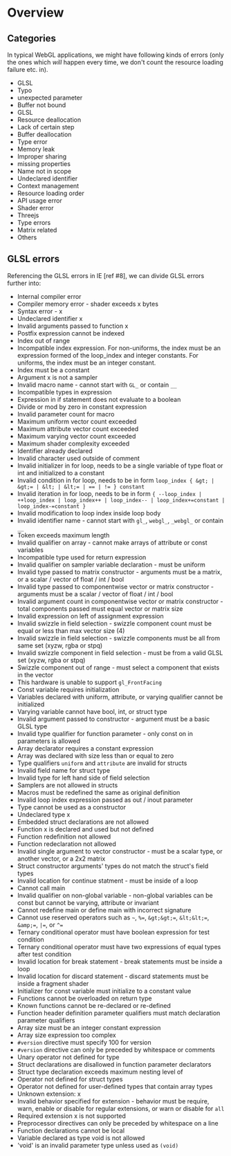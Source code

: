 # Overview

## Categories

In typical WebGL applications, we might have following kinds of errors
(only the ones which *will* happen every time, we don't count the resource loading
failure etc. in).

* GLSL
* Typo
* unexpected parameter
* Buffer not bound
* GLSL
* Resource deallocation
* Lack of certain step
* Buffer deallocation
* Type error
* Memory leak
* Improper sharing
* missing properties
* Name not in scope
* Undeclared identifier
* Context management
* Resource loading order
* API usage error
* Shader error
* Threejs
* Type errors
* Matrix related
* Others


## GLSL errors
Referencing the GLSL errors in IE [ref #8],
we can divide GLSL errors further into:

* Internal compiler error
* Compiler memory error - shader exceeds x bytes
* Syntax error - x
* Undeclared identifier x
* Invalid arguments passed to function x
* Postfix expression cannot be indexed
* Index out of range
* Incompatible index expression. For non-uniforms, the index must be an expression formed of the loop_index and integer constants. For uniforms, the index must be an integer constant.
* Index must be a constant
* Argument x is not a sampler
* Invalid macro name - cannot start with `GL_` or contain `__`
* Incompatible types in expression
* Expression in if statement does not evaluate to a boolean
* Divide or mod by zero in constant expression
* Invalid parameter count for macro
* Maximum uniform vector count exceeded
* Maximum attribute vector count exceeded
* Maximum varying vector count exceeded
* Maximum shader complexity exceeded
* Identifier already declared
* Invalid character used outside of comment
* Invalid initializer in for loop, needs to be a single variable of type float or int and initialized to a constant
* Invalid condition in for loop, needs to be in form `loop_index { &gt; | &gt;= | &lt; | &lt;= | == | != } constant`
* Invalid iteration in for loop, needs to be in form `{ --loop_index | ++loop_index | loop_index++ | loop_index-- | loop_index+=constant | loop_index-=constant }`
* Invalid modification to loop index inside loop body
* Invalid identifier name - cannot start with `gl_`, `webgl_`, `_webgl_` or contain `__`
* Token exceeds maximum length
* Invalid qualifier on array - cannot make arrays of attribute or const variables
* Incompatible type used for return expression
* Invalid qualifier on sampler variable declaration - must be uniform
* Invalid type passed to matrix constructor - arguments must be a matrix, or a scalar / vector of float / int / bool
* Invalid type passed to componentwise vector or matrix constructor - arguments must be a scalar / vector of float / int / bool
* Invalid argument count in componentwise vector or matrix constructor - total components passed must equal vector or matrix size
* Invalid expression on left of assignment expression
* Invalid swizzle in field selection - swizzle component count must be equal or less than max vector size (4)
* Invalid swizzle in field selection - swizzle components must be all from same set (xyzw, rgba or stpq)
* Invalid swizzle component in field selection - must be from a valid GLSL set (xyzw, rgba or stpq)
* Swizzle component out of range - must select a component that exists in the vector
* This hardware is unable to support `gl_FrontFacing`
* Const variable requires initialization
* Variables declared with uniform, attribute, or varying qualifier cannot be initialized
* Varying variable cannot have bool, int, or struct type
* Invalid argument passed to constructor - argument must be a basic GLSL type
* Invalid type qualifier for function parameter - only const on in parameters is allowed
* Array declarator requires a constant expression
* Array was declared with size less than or equal to zero
* Type qualifiers `uniform` and `attribute` are invalid for structs
* Invalid field name for struct type
* Invalid type for left hand side of field selection
* Samplers are not allowed in structs
* Macros must be redefined the same as original definition
* Invalid loop index expression passed as out / inout parameter
* Type cannot be used as a constructor
* Undeclared type x
* Embedded struct declarations are not allowed
* Function x is declared and used but not defined
* Function redefinition not allowed
* Function redeclaration not allowed
* Invalid single argument to vector constructor - must be a scalar type, or another vector, or a 2x2 matrix
* Struct constructor arguments' types do not match the struct's field types
* Invalid location for continue statment - must be inside of a loop
* Cannot call main
* Invalid qualifier on non-global variable - non-global variables can be const but cannot be varying, attribute or invariant
* Cannot redefine main or define main with incorrect signature
* Cannot use reserved operators such as `~`, `%=`, `&gt;&gt;=`, `&lt;&lt;=`, `&amp;=`, `|=`, or `^=`
* Ternary conditional operator must have boolean expression for test condition
* Ternary conditional operator must have two expressions of equal types after test condition
* Invalid location for break statement - break statements must be inside a loop
* Invalid location for discard statement - discard statements must be inside a fragment shader
* Initializer for const variable must initialize to a constant value
* Functions cannot be overloaded on return type
* Known functions cannot be re-declared or re-defined
* Function header definition parameter qualifiers must match declaration parameter qualifiers
* Array size must be an integer constant expression
* Array size expression too complex
* `#version` directive must specify 100 for version
* `#version` directive can only be preceded by whitespace or comments
* Unary operator not defined for type
* Struct declarations are disallowed in function parameter declarators
* Struct type declaration exceeds maximum nesting level of
* Operator not defined for struct types
* Operator not defined for user-defined types that contain array types
* Unknown extension: x
* Invalid behavior specified for extension - behavior must be require, warn, enable or disable for regular extensions, or warn or disable for `all`
* Required extension x is not supported
* Preprocessor directives can only be preceded by whitespace on a line
* Function declarations cannot be local
* Variable declared as type void is not allowed
* 'void' is an invalid parameter type unless used as `(void)`
